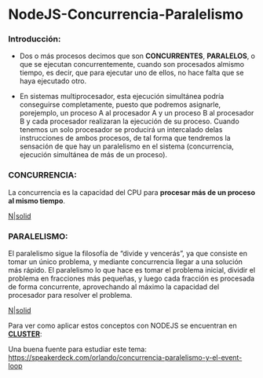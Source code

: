 # NodeJS-Concurrencia-Paralelismo

### Introducción:
- Dos o más procesos decimos que son **CONCURRENTES**, **PARALELOS**, o que se ejecutan concurrentemente, cuando son procesados almismo tiempo, es decir, que para ejecutar uno de ellos, no hace falta que se haya ejecutado otro.

- En sistemas multiprocesador, esta ejecución simultánea podría conseguirse completamente, puesto que podremos asignarle, porejemplo, un proceso A al procesador A y un proceso B al procesador B y cada procesador realizaran la ejecución de su proceso.
Cuando tenemos un solo procesador se producirá un intercalado delas instrucciones de ambos procesos, de tal forma que tendremos la sensación de que hay un paralelismo en el sistema (concurrencia, ejecución simultánea de más de un proceso).

### CONCURRENCIA:
La concurrencia es la capacidad del CPU para **procesar más de un proceso al mismo tiempo**.

[N|solid](https://www.oscarblancarteblog.com/wp-content/uploads/2017/03/1-1.png)

### PARALELISMO:
El paralelismo sigue la filosofía de “divide y vencerás”, ya que consiste en tomar un único problema, y mediante concurrencia llegar a una solución más rápido. El paralelismo lo que hace es tomar el problema inicial, dividir el problema en fracciones más pequeñas, y luego cada fracción es procesada de forma concurrente, aprovechando al máximo la capacidad del procesador para resolver el problema.

[N|solid](https://www.oscarblancarteblog.com/wp-content/uploads/2017/03/2.png)


Para ver como aplicar estos conceptos con NODEJS se encuentran en **[CLUSTER]**:

[CLUSTER]:https://github.com/damiancipolat/NodeJS-Concurrencia-Paralelismo/tree/master/cluster

Una buena fuente para estudiar este tema:
https://speakerdeck.com/orlando/concurrencia-paralelismo-y-el-event-loop
